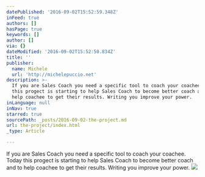```yaml
---
datePublished: '2016-09-02T15:52:59.348Z'
inFeed: true
authors: []
hasPage: true
keywords: []
author: []
via: {}
dateModified: '2016-09-02T15:52:50.834Z'
title: ''
publisher:
  name: Michele
  url: 'http://michelepuccio.net'
description: >-
  If you are Sales Coach you need a specific tool to coach your coachee. Today
  this progect is starting to help Sales Coach to become better coach and to
  help coachee to get their results. Writing you improve your power.
inLanguage: null
inNav: true
starred: true
sourcePath: _posts/2016-09-02-the-project.md
url: the-project/index.html
_type: Article

---
```

If you are Sales Coach you need a specific tool to coach your coachee. Today this progect is starting to help Sales Coach to become better coach and to help coachee to get their results. Writing you improve your power.
![](https://s3-us-west-2.amazonaws.com/the-grid-img/p/7d668276ff1a6acf1d4859778ea62cda0fb835f9.jpg)